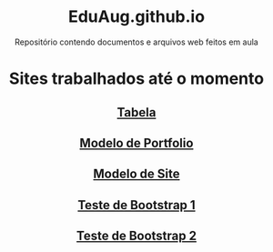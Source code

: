 <center>

# EduAug.github.io

Repositório contendo documentos e arquivos web feitos em aula


# Sites trabalhados até o momento


## [Tabela](<https://eduaug.github.io/Tabela>)

## [Modelo de Portfolio](<https://eduaug.github.io/projeto_portfolio_v2>)

## [Modelo de Site](<https://eduaug.github.io/projeto_site_v2>)

## [Teste de Bootstrap 1](<https://eduaug.github.io/projeto_bs1>)

## [Teste de Bootstrap 2](<https://eduaug.github.io/projeto_bs2>)
 </center>